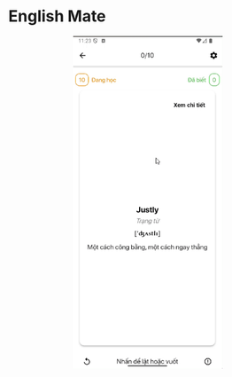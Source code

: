 # English Mate

<p align="center">
  <img src="https://github.com/DangCaoHau2004/english_mate/blob/master/screenshots/image.gif?raw=true" 
       height="600" 
       style="width:auto;" 
       alt="animated screenshot" />
</p>
